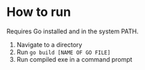 # How to run

Requires Go installed and in the system PATH.

1. Navigate to a directory
2. Run ```go build [NAME OF GO FILE]```
3. Run compiled exe in a command prompt
